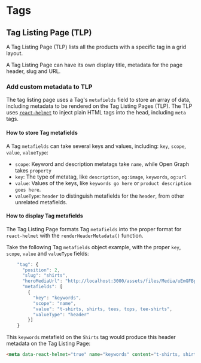 # Tags

## Tag Listing Page (TLP)

A Tag Listing Page (TLP) lists all the products with a specific tag in a grid layout.

A Tag Listing Page can have its own display title, metadata for the page header, slug and URL.

### Add custom metadata to TLP

The tag listing page uses a Tag's `metafields` field to store an array of data, including metadata to be rendered on the Tag Listing Pages (TLP). The TLP uses [`react-helmet`](https://github.com/nfl/react-helmet) to inject plain HTML tags into the head, including `meta` tags.

#### How to store Tag metafields

A Tag `metafields` can take several keys and values, including: `key`, `scope`, `value`, `valueType`:
- `scope`: Keyword and description metatags take `name`, while Open Graph takes `property`
- `key`: The type of metatag, like `description`, `og:image`, `keywords`, `og:url`
- `value`: Values of the keys, like `keywords go here` or `product description goes here`.
- `valueType`: `header` to distinguish metafields for the `header`, from other unrelated metafields.

#### How to display Tag metafields

The Tag Listing Page formats Tag `metafields` into the proper format for `react-helmet` with the  `renderHeaderMetadata()` function.

Take the following Tag `metafields` object example, with the proper `key`, `scope`, `value` and `valueType` fields:

```js
    "tag": {
      "position": 2,
      "slug": "shirts",
      "heroMediaUrl": "http://localhost:3000/assets/files/Media/uEmGFBpaFpB8XKqh3/large/shirts.png",
      "metafields": [
        {
          "key": "keywords",
          "scope": "name",
          "value": "t-shirts, shirts, tees, tops, tee-shirts",
          "valueType": "header"
        }]
    }
```

This `keywords` metafield on the `Shirts` tag would produce this header metadata on the Tag Listing Page:

```html
<meta data-react-helmet="true" name="keywords" content="t-shirts, shirts, tees, tops, tee-shirts">
```



